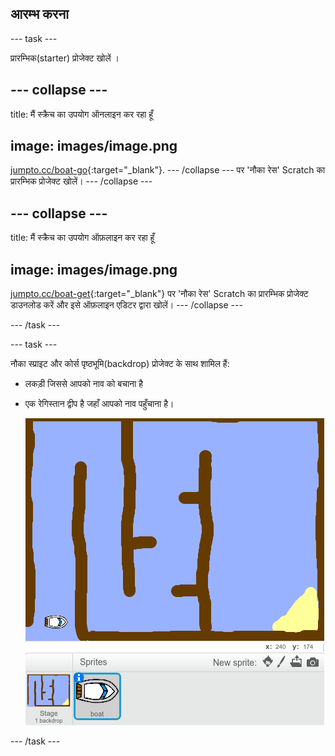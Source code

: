 ## आरम्भ करना

\--- task \---

प्रारम्भिक(starter) प्रोजेक्ट खोलें ।

## \--- collapse \---

title: मैं स्क्रैच का उपयोग ऑनलाइन कर रहा हूँ

## image: images/image.png

[jumpto.cc/boat-go](https://scratch.mit.edu/projects/63958014/#editor){:target="_blank"}. \--- /collapse \--- पर 'नौका रेस' Scratch का प्रारम्भिक प्रोजेक्ट खोलें। \--- /collapse \---

## \--- collapse \---

title: मैं स्क्रैच का उपयोग ऑफ़लाइन कर रहा हूँ

## image: images/image.png

[jumpto.cc/boat-get](http:jumpto.cc/boat-get){:target="_blank"} पर 'नौका रेस' Scratch का प्रारम्भिक प्रोजेक्ट डाउनलोड करें और इसे ऑफ़लाइन एडिटर द्वारा खोलें। \--- /collapse \---

\--- /task \---

\--- task \---

नौका स्प्राइट और कोर्स पृष्ठभूमि(backdrop) प्रोजेक्ट के साथ शामिल हैं:

- लकड़ी जिससे आपको नाव को बचाना है
- एक रेगिस्तान द्वीप है जहाँ आपको नाव पहुँचाना है।
    
    ![स्क्रीनशॉट](images/boat-starter.png)

\--- /task \---